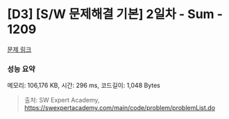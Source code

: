 # [D3] [S/W 문제해결 기본] 2일차 - Sum - 1209 

[문제 링크](https://swexpertacademy.com/main/code/problem/problemDetail.do?contestProbId=AV13_BWKACUCFAYh) 

### 성능 요약

메모리: 106,176 KB, 시간: 296 ms, 코드길이: 1,048 Bytes



> 출처: SW Expert Academy, https://swexpertacademy.com/main/code/problem/problemList.do